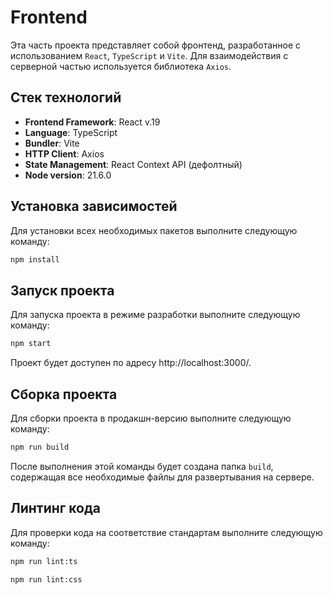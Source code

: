 # Frontend

Эта часть проекта представляет собой фронтенд, разработанное с использованием `React`, `TypeScript` и `Vite`. Для взаимодействия с серверной частью используется библиотека `Axios`.

## Стек технологий

- **Frontend Framework**: React v.19
- **Language**: TypeScript
- **Bundler**: Vite
- **HTTP Client**: Axios
- **State Management**: React Context API (дефолтный)
- **Node version**: 21.6.0

## Установка зависимостей

Для установки всех необходимых пакетов выполните следующую команду:

```bash
npm install
```

## Запуск проекта

Для запуска проекта в режиме разработки выполните следующую команду:

```bash
npm start
```

Проект будет доступен по адресу http://localhost:3000/.

## Сборка проекта

Для сборки проекта в продакшн-версию выполните следующую команду:

```bash
npm run build
```

После выполнения этой команды будет создана папка `build`, содержащая все необходимые файлы для развертывания на сервере.

## Линтинг кода

Для проверки кода на соответствие стандартам выполните следующую команду:

```bash
npm run lint:ts
```
```bash
npm run lint:css
```